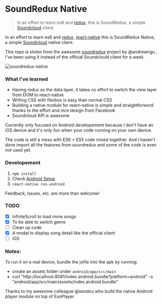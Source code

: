 # SoundRedux Native

> In an effort to learn es6 and [redux](https://github.com/rackt/redux), this is SoundRedux, a simple [Soundcloud](http://soundcloud.com) client

In an effort to learn es6 and [redux](https://github.com/rackt/redux), [react-native](https://facebook.github.io/react-native/) this is SoundRedux Native, a simple [Soundcloud](http://soundcloud.com) native client.

This repo is stolen from the awesome [soundredux](https://soundredux.io/) project by @andrewngu , I've been using it instead of the official Soundclould client for a week.

![soundredux-native](https://cloud.githubusercontent.com/assets/1183541/10914547/e0eba9e2-828d-11e5-99f2-096946a0fb93.gif)

### What I've learned

* Having redux as the data layer, it takes no effort to switch the view layer from DOM to react-native
* Writing CSS with flexbox is easy than normal CSS
* Building a native module for react-native is simple and straightforword thanks to the effort and nice design from Facebook
* Soundcloud API is awesome

Currently only focused on Android developement because I don't have an iOS device and it's only fun when your code running on your own device.

The code is still a mess with ES6 + ES5 code mixed together. And I haven't done import all the features from soundredux and some of the code is even not used yet.

### Developement

1. `npm install`
2. Check [Android Setup](https://facebook.github.io/react-native/docs/android-setup.html#content)
3. `react-native run-android`

Feedback, issues, etc. are more than welcome!

### TODO

- [x] InfinteScroll to load more songs
- [x] To be able to switch genre
- [ ] Clean up code
- [x] A modal to display song detail like the official client
- [ ] iOS

### Notes:

To run it on a real device, bundle the jsfile into the apk by running:

* create an assets folder under `android/app/src/main`
* curl "http://localhost:8081/index.android.bundle?platform=android" -o "android/app/src/main/assets/index.android.bundle"

Thanks to my awesome colleague @xeodou who build the native Android player module on top of ExoPlayer.
